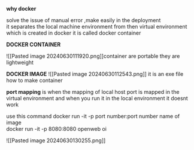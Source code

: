 **why docker** 

solve the issue of manual error ,make easily in the deployment  \
it separates the local machine environment from then virtual environment which is  created in  docker  it is called docker container 

**DOCKER CONTAINER** 

![[Pasted image 20240630111920.png]]container are portable 
they are lightweight 


**DOCKER IMAGE** 
 ![[Pasted image 20240630112543.png]]
it is an exe  file how to make container 

**port mapping**
is when the mapping of local host port is mapped in the virtual environment and when you run it in the local environment  it doesnt work 


use this command 
docker run -it -p port number:port number name of image  
docker run -it -p 8080:8080 openweb oi


![[Pasted image 20240630130255.png]]



